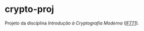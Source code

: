 crypto-proj
===========

Projeto da disciplina *Introdução à Cryptografia Moderna* ([IF771](http://cin.ufpe.br/~ruy/crypto/)).